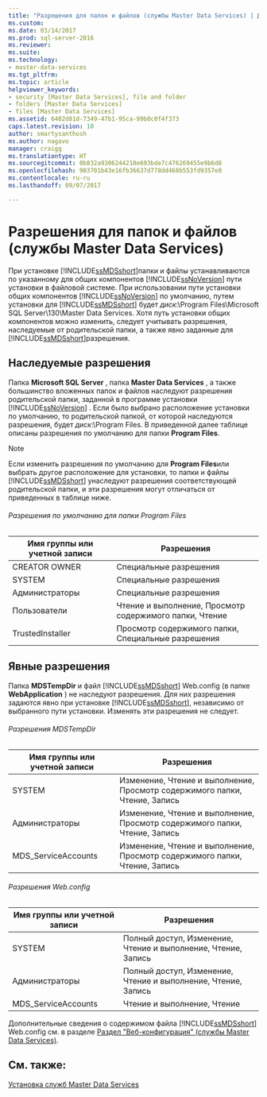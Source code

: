 ```yaml
---
title: "Разрешения для папок и файлов (службы Master Data Services) | Документы Майкрософт"
ms.custom: 
ms.date: 03/14/2017
ms.prod: sql-server-2016
ms.reviewer: 
ms.suite: 
ms.technology:
- master-data-services
ms.tgt_pltfrm: 
ms.topic: article
helpviewer_keywords:
- security [Master Data Services], file and folder
- folders [Master Data Services]
- files [Master Data Services]
ms.assetid: 6402d81d-7349-47b1-95ca-99b0c0f4f373
caps.latest.revision: 10
author: smartysanthosh
ms.author: nagavo
manager: craigg
ms.translationtype: HT
ms.sourcegitcommit: 0b832a9306244210e693bde7c476269455e9b6d8
ms.openlocfilehash: 903701b43e16fb36637d778dd468b553fd9357e0
ms.contentlocale: ru-ru
ms.lasthandoff: 09/07/2017

---
```

# <a name="folder-and-file-permissions-master-data-services"></a>Разрешения для папок и файлов (службы Master Data Services)
  При установке [!INCLUDE[ssMDSshort](../includes/ssmdsshort-md.md)]папки и файлы устанавливаются по указанному для общих компонентов [!INCLUDE[ssNoVersion](../includes/ssnoversion-md.md)] пути установки в файловой системе. При использовании пути установки общих компонентов [!INCLUDE[ssNoVersion](../includes/ssnoversion-md.md)] по умолчанию, путем установки для [!INCLUDE[ssMDSshort](../includes/ssmdsshort-md.md)] будет *диск*:\Program Files\Microsoft SQL Server\130\Master Data Services. Хотя путь установки общих компонентов можно изменить, следует учитывать разрешения, наследуемые от родительской папки, а также явно заданные для [!INCLUDE[ssMDSshort](../includes/ssmdsshort-md.md)]разрешения.  
  
## <a name="inherited-permissions"></a>Наследуемые разрешения  
 Папка **Microsoft SQL Server** , папка **Master Data Services** , а также большинство вложенных папок и файлов наследуют разрешения родительской папки, заданной в программе установки [!INCLUDE[ssNoVersion](../includes/ssnoversion-md.md)] . Если было выбрано расположение установки по умолчанию, то родительской папкой, от которой наследуются разрешения, будет *диск*:\Program Files. В приведенной далее таблице описаны разрешения по умолчанию для папки **Program Files**.  
  
> [!NOTE]  
>  Если изменить разрешения по умолчанию для **Program Files**или выбрать другое расположение для установки, то папки и файлы [!INCLUDE[ssMDSshort](../includes/ssmdsshort-md.md)] унаследуют разрешения соответствующей родительской папки, и эти разрешения могут отличаться от приведенных в таблице ниже.  
  
###### <a name="program-files-default-permissions"></a>Разрешения по умолчанию для папки Program Files  
  
|Имя группы или учетной записи|Разрешения|  
|---------------------------|-----------------|  
|CREATOR OWNER|Специальные разрешения|  
|SYSTEM|Специальные разрешения|  
|Администраторы|Специальные разрешения|  
|Пользователи|Чтение и выполнение, Просмотр содержимого папки, Чтение|  
|TrustedInstaller|Просмотр содержимого папки, Специальные разрешения|  
  
## <a name="explicit-permissions"></a>Явные разрешения  
 Папка **MDSTempDir** и файл [!INCLUDE[ssMDSshort](../includes/ssmdsshort-md.md)] Web.config (в папке **WebApplication** ) не наследуют разрешения. Для них разрешения задаются явно при установке [!INCLUDE[ssMDSshort](../includes/ssmdsshort-md.md)], независимо от выбранного пути установки. Изменять эти разрешения не следует.  
  
###### <a name="mdstempdir-permissions"></a>Разрешения MDSTempDir  
  
|Имя группы или учетной записи|Разрешения|  
|---------------------------|-----------------|  
|SYSTEM|Изменение, Чтение и выполнение, Просмотр содержимого папки, Чтение, Запись|  
|Администраторы|Изменение, Чтение и выполнение, Просмотр содержимого папки, Чтение, Запись|  
|MDS_ServiceAccounts|Изменение, Чтение и выполнение, Просмотр содержимого папки, Чтение, Запись|  
  
###### <a name="webconfig-permissions"></a>Разрешения Web.config  
  
|Имя группы или учетной записи|Разрешения|  
|---------------------------|-----------------|  
|SYSTEM|Полный доступ, Изменение, Чтение и выполнение, Чтение, Запись|  
|Администраторы|Полный доступ, Изменение, Чтение и выполнение, Чтение, Запись|  
|MDS_ServiceAccounts|Чтение и выполнение, Чтение|  
  
 Дополнительные сведения о содержимом файла [!INCLUDE[ssMDSshort](../includes/ssmdsshort-md.md)] Web.config см. в разделе [Раздел "Веб-конфигурация" (службы Master Data Services)](../master-data-services/web-configuration-reference-master-data-services.md).  
  
## <a name="see-also"></a>См. также:  
 [Установка служб Master Data Services](../master-data-services/install-windows/install-master-data-services.md)  
  
  
